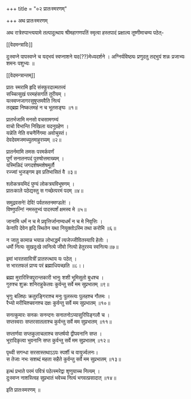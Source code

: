 +++
title = "०२ प्रातःस्मरणम्"

+++
अथ प्रातःस्मरणम्

अथ रात्रेरुपान्त्ययामे तल्पादुत्थाय श्रीमहागणपतिं स्मृत्वा हस्तपादं प्रक्षाल्य तूष्णीमाचम्य पठेत्- 

[[वेदमन्त्रादिः]]

 दुःस्वप्ने पापस्वप्ने च यद्भयं स्वप्नाशने यद(??)मेध्यदर्शने । अग्निर्यविष्ठ्यः प्रणुदतु तद्भुयं शन्नः प्रजाभ्यः शमनः पशुभ्यः ॥  

[[वेदमन्त्रान्तम्]]


प्रातः स्मरामि हृदि संस्फुरदात्मतत्त्वं  
सच्चित्सुखं परमहंसगतिं तुरीयम् ।   
यत्स्वप्नजागरसुषुप्तमवैति नित्यं  
तद्ब्रह्म निष्कलमहं न च भूतसङ्घः ॥१॥   

प्रातर्भजामि मनसो वचसामगम्यं   
वाचो विभान्ति निखिला यदनुग्रहेण ।   
यन्नेति नेति वचनैर्निगमा अवोचुस्तं।  
देवदेवमजमच्युतमाहुरग्र्यम् ॥२॥  

प्रातर्नमामि तमसः परमर्कवर्णं  
पूर्णं  सनातनपदं पुरुषोत्तमाख्यम् ।  
यस्मिन्निदं जगदशेषमशेषमूर्तौ  
रज्ज्वां भुजङ्गम इव प्रतिभासितं वै ॥३॥  

श्लोकत्रयमिदं पुण्यं लोकत्रयविभूषणम् ।  
प्रातःकाले पठेद्यस्तु स गच्छेत्परमं पदम् ॥४॥ 

समुद्रवसने! देवि! पर्वतस्तनमण्डले! ।  
विष्णुपत्नि! नमस्तुभ्यं पादस्पर्शं क्षमस्व मे ॥५॥ 

जानामि धर्मं न च मे प्रवृत्तिर्जानाम्यधर्मं न च मे निवृत्तिः ।  
केनापि देवेन हृदि स्थितेन यथा नियुक्तोऽस्मि तथा करोमि ॥६॥ 

न जातु कामान्न भयान्न लोभाद्धर्मं त्यजेज्जीवितस्यापि हेतोः ।  
धर्मो नित्यः सुखदुःखे त्वनित्ये जीवो नित्यो हेतुरस्य स्वनित्यः॥७॥ 

इमां भारतसावित्रीं प्रातरुत्थाय यः पठेत् ।  
स भारतफलं प्राप्य परं ब्रह्माधियच्छति ॥८।‌।

ब्रह्मा मुरारिस्त्रिपुरान्तकारी भानुः शशी भूमिसुतो बुधश्च ।  
गुरुश्च शुक्रः शनिराहुकेतवः कुर्वन्तु सर्वे मम सुप्रभातम् ॥९॥ 

भृगुः बलिष्ठः क्रतुरङ्गिराश्च मनुः पुलस्त्यः पुलहश्च गौतमः ।    
रैभ्यो मरीचिश्चवनश्च दक्षः कुर्वन्तु सर्वे मम सुप्रभातम् ॥१०॥ 

सनत्कुमारः सनकः सनन्दनः सनातनोऽप्यासुरिपिङ्गलौ च ।  
सप्तस्वराः सप्तरसातलाश्च कुर्वन्तु सर्वे मम सुप्रभातम् ॥११॥ 

सप्तार्णवा सप्तकुलाचलाश्च सप्तर्षयो द्वीपवनानि सप्त ।   
भूरादिकृत्वा भुवनानि सप्त कुर्वन्तु सर्वे मम सुप्रभातम् ॥१२॥ 

पृथ्वी सगन्धा सरसास्तथाऽऽपः स्पर्शी च वायुर्ज्वलनः।  
स तेजाः नभः सशब्दं महता सहैते कुर्वन्तु सर्वे मम सुप्रभातम् ॥१३॥ 

इत्थं प्रभाते परमं पवित्रं पठेत्स्मरेद्वा शृणुयाच्च नित्यम् ।  
दुःस्वप्न नाशस्त्विह सुप्रभातं भवेच्च नित्यं भगवत्प्रसादात् ॥१४॥  

इति प्रातःस्मरणम् ॥









